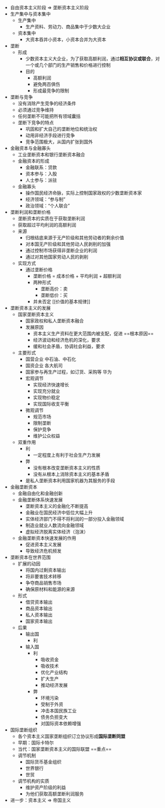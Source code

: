 - 自由资本主义阶段 => 垄断资本主义阶段
- 生产集中与资本集中
	- 生产集中
		- 生产资料、劳动力、商品集中于少数大企业
	- 资本集中
		- 大资本吞并小资本，小资本合并为大资本
- 垄断
	- 形成
		- 少数资本主义大企业，为了获取高额利润，通过**相互协议或联合**，对一个或几个部门的生产销售和价格进行控制
		- 目的
			- 高额利润
			- 避免两百俱伤
			- 形成最竞争的限制
- 垄断与竞争
	- 没有消除产生竞争的经济条件
	- 必须通过竞争维持
	- 任何垄断不可能把所有领域囊括
	- 垄断下竞争的特点
		- 巩固和扩大自己的垄断地位和统治权
		- 动用非经济手段进行竞争
		- 竞争范围极大，从国内扩张到国外
- 金融资本与金融寡头
	- 工业垄断资本和银行垄断资本融合
	- 金融资本的形成
		- 金融联系：贷款
		- 资本参与：入股
		- 人士参与：派驻
	- 金融寡头
		- 操作国民经济命脉，实际上控制国家政权的少数垄断资本家
		- 经济领域：“参与制”
		- 政治领域：“个人联合”
- 垄断利润和垄断价格
	- 垄断资本的实质在于获取垄断利润
	- 获取超过平均利润的高额利润
	- 来源
		- 归根结底来源于无产阶级和其他劳动者的剩余价值
		- 对本国无产阶级和其他劳动人民剥削的加强
		- 通过控制市场获得非垄断企业的利润
		- 通过对其他国家劳动人民的剥削
	- 实现方式
		- 通过垄断价格
			- 垄断价格 = 成本价格 + 平均利润 + 超额利润
			- 两种形式
				- 垄断高价：卖
				- 垄断低价：买
			- 并未否定 [[价值的基本规律]]
- 垄断资本主义的发展
	- 国家垄断资本主义
		- 国家政权和私人垄断资本融合
		- 发展原因
			- 资本主义生产资料在更大范围内被支配，促进 ==根本原因==
			- 经济波动和经济危机的深化，要求
			- 缓和社会矛盾，协调社会利益，要求
	- 主要形式
		- 国营企业 中石油、中石化
		- 国资企业 各大航司
		- 国家参与再生产过程，如订货、采购等 华为
		- 宏观调节
			- 实现经济快速增长
			- 实现充分就业
			- 实现物价稳定
			- 实现国际收支平衡
		- 微观调节
			- 规范市场
			- 限制垄断
			- 保护竞争
			- 维护公众权益
	- 双重作用
		- 利
			- 一定程度上有利于社会生产力发展
		- 弊
			- 没有根本改变垄断资本主义的性质
			- 没有从根本上消除资本主义的基本矛盾
		- 是私人垄断资本利用国家机器为其服务的手段
- 金融垄断资本
	- 金融自由化和金融创新
	- 金融垄断体系快速发展
		- 垄断资本主义的金融化不断提高
		- 金融业在国民经济中低位大幅上升
		- 实体经济部门不得不将利润的一部分投入金融领域
		- 制造业就业人数流向金融领域
		- 虚拟经济脱离实体经济（泡沫）
	- 金融垄断资本快速发展的作用
		- 促进资本主义发展
		- 导致经济危机频发
- 垄断资本在世界范围
	- 扩展的动因
		- 将国内过剩资本输出
		- 将非要害技术转移
		- 争夺商品销售市场
		- 确保原材料和能源的来源
	- 形式
		- 借贷资本输出
		- 商品资本输出
		- 私人资本输出
		- 国家资本输出
	- 后果
		- 输出国
			- 利
		- 输入国
			- 利
				- 吸收资金
				- 吸收技术
				- 优化产业结构
				- 扩大生产
				- 推动经济发展
			- 弊
				- 环境污染
				- 受制于外资
				- 冲击本国民族工业
				- 债务负担变大
				- 对国际资本依赖增强
- 国际垄断组织
	- 各个资本主义国家垄断组织订立协议形成**国际垄断同盟**
	- 早期：国际卡特尔
	- 当代：国家垄断资本主义的国际联盟 ==重点==
	- 调节机制
		- 国际货币基金组织
		- 世界银行
		- 世贸
	- 调节机构的实质
		- 维护资产阶级的利益
		- 为他们获取高额垄断利润服务
- 进一步：资本主义 => 帝国主义